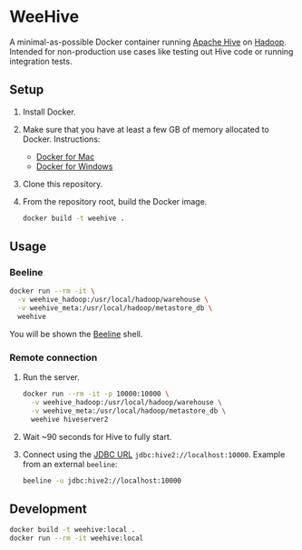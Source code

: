 # WeeHive

A minimal-as-possible Docker container running [Apache Hive](https://hive.apache.org/) on [Hadoop](https://hadoop.apache.org/). Intended for non-production use cases like testing out Hive code or running integration tests.

## Setup

1. Install Docker.
1. Make sure that you have at least a few GB of memory allocated to Docker. Instructions:
   - [Docker for Mac](https://docs.docker.com/docker-for-mac/#advanced)
   - [Docker for Windows](https://docs.docker.com/docker-for-windows/#advanced)
1. Clone this repository.
1. From the repository root, build the Docker image.

   ```sh
   docker build -t weehive .
   ```

## Usage

### Beeline

```sh
docker run --rm -it \
  -v weehive_hadoop:/usr/local/hadoop/warehouse \
  -v weehive_meta:/usr/local/hadoop/metastore_db \
  weehive
```

You will be shown the [Beeline](https://cwiki.apache.org/confluence/display/Hive/HiveServer2+Clients#HiveServer2Clients-Beeline%E2%80%93CommandLineShell) shell.

### Remote connection

1. Run the server.

   ```sh
   docker run --rm -it -p 10000:10000 \
     -v weehive_hadoop:/usr/local/hadoop/warehouse \
     -v weehive_meta:/usr/local/hadoop/metastore_db \
     weehive hiveserver2
   ```

1. Wait ~90 seconds for Hive to fully start.
1. Connect using the [JDBC URL](https://cwiki.apache.org/confluence/display/Hive/HiveServer2+Clients#HiveServer2Clients-JDBC) `jdbc:hive2://localhost:10000`. Example from an external `beeline`:

   ```sh
   beeline -u jdbc:hive2://localhost:10000
   ```

## Development

```sh
docker build -t weehive:local .
docker run --rm -it weehive:local
```
